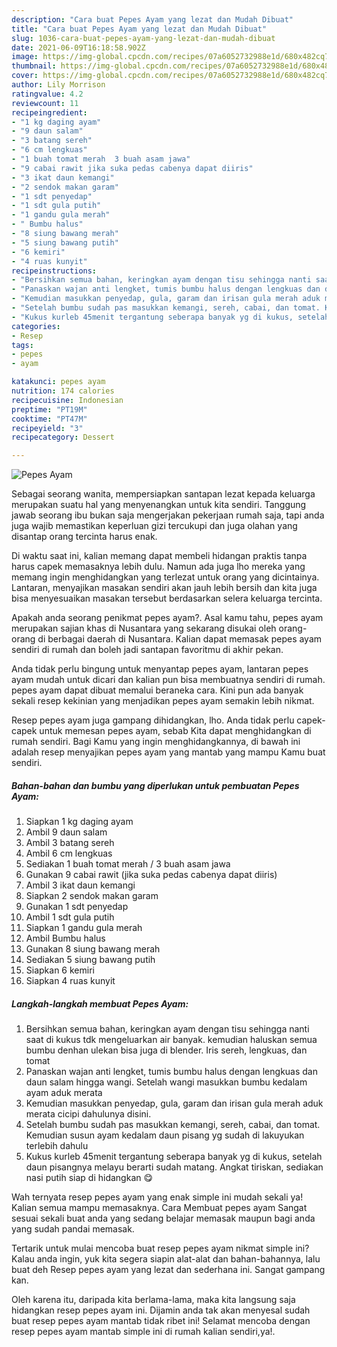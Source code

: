```yaml
---
description: "Cara buat Pepes Ayam yang lezat dan Mudah Dibuat"
title: "Cara buat Pepes Ayam yang lezat dan Mudah Dibuat"
slug: 1036-cara-buat-pepes-ayam-yang-lezat-dan-mudah-dibuat
date: 2021-06-09T16:18:58.902Z
image: https://img-global.cpcdn.com/recipes/07a6052732988e1d/680x482cq70/pepes-ayam-foto-resep-utama.jpg
thumbnail: https://img-global.cpcdn.com/recipes/07a6052732988e1d/680x482cq70/pepes-ayam-foto-resep-utama.jpg
cover: https://img-global.cpcdn.com/recipes/07a6052732988e1d/680x482cq70/pepes-ayam-foto-resep-utama.jpg
author: Lily Morrison
ratingvalue: 4.2
reviewcount: 11
recipeingredient:
- "1 kg daging ayam"
- "9 daun salam"
- "3 batang sereh"
- "6 cm lengkuas"
- "1 buah tomat merah  3 buah asam jawa"
- "9 cabai rawit jika suka pedas cabenya dapat diiris"
- "3 ikat daun kemangi"
- "2 sendok makan garam"
- "1 sdt penyedap"
- "1 sdt gula putih"
- "1 gandu gula merah"
- " Bumbu halus"
- "8 siung bawang merah"
- "5 siung bawang putih"
- "6 kemiri"
- "4 ruas kunyit"
recipeinstructions:
- "Bersihkan semua bahan, keringkan ayam dengan tisu sehingga nanti saat di kukus tdk mengeluarkan air banyak. kemudian haluskan semua bumbu denhan ulekan bisa juga di blender. Iris sereh, lengkuas, dan tomat"
- "Panaskan wajan anti lengket, tumis bumbu halus dengan lengkuas dan daun salam hingga wangi. Setelah wangi masukkan bumbu kedalam ayam aduk merata"
- "Kemudian masukkan penyedap, gula, garam dan irisan gula merah aduk merata cicipi dahulunya disini."
- "Setelah bumbu sudah pas masukkan kemangi, sereh, cabai, dan tomat. Kemudian susun ayam kedalam daun pisang yg sudah di lakuyukan terlebih dahulu"
- "Kukus kurleb 45menit tergantung seberapa banyak yg di kukus, setelah daun pisangnya melayu berarti sudah matang. Angkat tiriskan, sediakan nasi putih siap di hidangkan 😋"
categories:
- Resep
tags:
- pepes
- ayam

katakunci: pepes ayam 
nutrition: 174 calories
recipecuisine: Indonesian
preptime: "PT19M"
cooktime: "PT47M"
recipeyield: "3"
recipecategory: Dessert

---
```



![Pepes Ayam](https://img-global.cpcdn.com/recipes/07a6052732988e1d/680x482cq70/pepes-ayam-foto-resep-utama.jpg)

Sebagai seorang wanita, mempersiapkan santapan lezat kepada keluarga merupakan suatu hal yang menyenangkan untuk kita sendiri. Tanggung jawab seorang ibu bukan saja mengerjakan pekerjaan rumah saja, tapi anda juga wajib memastikan keperluan gizi tercukupi dan juga olahan yang disantap orang tercinta harus enak.

Di waktu  saat ini, kalian memang dapat membeli hidangan praktis tanpa harus capek memasaknya lebih dulu. Namun ada juga lho mereka yang memang ingin menghidangkan yang terlezat untuk orang yang dicintainya. Lantaran, menyajikan masakan sendiri akan jauh lebih bersih dan kita juga bisa menyesuaikan masakan tersebut berdasarkan selera keluarga tercinta. 



Apakah anda seorang penikmat pepes ayam?. Asal kamu tahu, pepes ayam merupakan sajian khas di Nusantara yang sekarang disukai oleh orang-orang di berbagai daerah di Nusantara. Kalian dapat memasak pepes ayam sendiri di rumah dan boleh jadi santapan favoritmu di akhir pekan.

Anda tidak perlu bingung untuk menyantap pepes ayam, lantaran pepes ayam mudah untuk dicari dan kalian pun bisa membuatnya sendiri di rumah. pepes ayam dapat dibuat memalui beraneka cara. Kini pun ada banyak sekali resep kekinian yang menjadikan pepes ayam semakin lebih nikmat.

Resep pepes ayam juga gampang dihidangkan, lho. Anda tidak perlu capek-capek untuk memesan pepes ayam, sebab Kita dapat menghidangkan di rumah sendiri. Bagi Kamu yang ingin menghidangkannya, di bawah ini adalah resep menyajikan pepes ayam yang mantab yang mampu Kamu buat sendiri.

<!--inarticleads1-->

##### Bahan-bahan dan bumbu yang diperlukan untuk pembuatan Pepes Ayam:

1. Siapkan 1 kg daging ayam
1. Ambil 9 daun salam
1. Ambil 3 batang sereh
1. Ambil 6 cm lengkuas
1. Sediakan 1 buah tomat merah / 3 buah asam jawa
1. Gunakan 9 cabai rawit (jika suka pedas cabenya dapat diiris)
1. Ambil 3 ikat daun kemangi
1. Siapkan 2 sendok makan garam
1. Gunakan 1 sdt penyedap
1. Ambil 1 sdt gula putih
1. Siapkan 1 gandu gula merah
1. Ambil  Bumbu halus
1. Gunakan 8 siung bawang merah
1. Sediakan 5 siung bawang putih
1. Siapkan 6 kemiri
1. Siapkan 4 ruas kunyit




<!--inarticleads2-->

##### Langkah-langkah membuat Pepes Ayam:

1. Bersihkan semua bahan, keringkan ayam dengan tisu sehingga nanti saat di kukus tdk mengeluarkan air banyak. kemudian haluskan semua bumbu denhan ulekan bisa juga di blender. Iris sereh, lengkuas, dan tomat
1. Panaskan wajan anti lengket, tumis bumbu halus dengan lengkuas dan daun salam hingga wangi. Setelah wangi masukkan bumbu kedalam ayam aduk merata
1. Kemudian masukkan penyedap, gula, garam dan irisan gula merah aduk merata cicipi dahulunya disini.
1. Setelah bumbu sudah pas masukkan kemangi, sereh, cabai, dan tomat. Kemudian susun ayam kedalam daun pisang yg sudah di lakuyukan terlebih dahulu
1. Kukus kurleb 45menit tergantung seberapa banyak yg di kukus, setelah daun pisangnya melayu berarti sudah matang. Angkat tiriskan, sediakan nasi putih siap di hidangkan 😋




Wah ternyata resep pepes ayam yang enak simple ini mudah sekali ya! Kalian semua mampu memasaknya. Cara Membuat pepes ayam Sangat sesuai sekali buat anda yang sedang belajar memasak maupun bagi anda yang sudah pandai memasak.

Tertarik untuk mulai mencoba buat resep pepes ayam nikmat simple ini? Kalau anda ingin, yuk kita segera siapin alat-alat dan bahan-bahannya, lalu buat deh Resep pepes ayam yang lezat dan sederhana ini. Sangat gampang kan. 

Oleh karena itu, daripada kita berlama-lama, maka kita langsung saja hidangkan resep pepes ayam ini. Dijamin anda tak akan menyesal sudah buat resep pepes ayam mantab tidak ribet ini! Selamat mencoba dengan resep pepes ayam mantab simple ini di rumah kalian sendiri,ya!.

